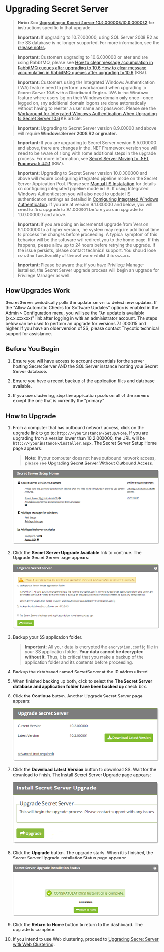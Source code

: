 [title]: # (Upgrading Secret Server)
[tags]: # (Setup, Upgrade)
[priority]: # (1000)

# Upgrading Secret Server

> **Note:**  See [Upgrading to Secret Server 10.9.000005/10.9.000032](../upgrading-secret-server-10.9.000005/index.md) for instructions specific to that upgrade.
>
> **Important:** If upgrading to 10.7.000000, using SQL Server 2008 R2 as the SS database is no longer supported. For more information, see the [release notes](../../../release-notes/index.md).

> **Important:** Customers upgrading to 10.6.000000 or later and are using RabbitMQ, please see [How to clear message accumulation in RabbitMQ queues after upgrading to 10.6](https://thycotic.force.com/support/s/article/How-to-clear-message-accumulation-in-RabbitMQ-queues-after-upgrading-to-10-6)[ How to clear message accumulation in RabbitMQ queues after upgrading to 10.6](https://thycotic.force.com/support/s/article/How-to-clear-message-accumulation-in-RabbitMQ-queues-after-upgrading-to-10-6) (KBA).

> **Important:** Customers using the Integrated Windows Authentication (IWA) feature  need to perform a workaround when upgrading to Secret Server 10.6 with a Distributed Engine. IWA is the Windows feature where users log on their Windows domain only once—once logged on, any additional domain logons  are done automatically without having to reenter a user name and  password. Please see the [Workaround for Integrated Windows Authentication When Upgrading to Secret Server 10.6](https://thycotic.force.com/support/s/article/SS-CFG-EXT-Workaround-IWA-10-6) KB article.

> **Important:** Upgrading to Secret Server version 8.9.00000 and above will require **Windows Server 2008 R2 or greater.** 

> **Important:** If you are upgrading to Secret Server version 8.5.000000 and above, there  are changes in the .NET Framework version you will need to be aware of  along with some additional steps in the upgrade process. For more  information, see [Secret Server Moving to .NET Framework 4.5.1](https://thycotic.force.com/support/s/article/Secret-Server-Moving-to-NET-Framework-4-5-1) (KBA).

> **Important:** Upgrading to Secret Server version 10.0.000000 and above will require configuring integrated pipeline mode on the Secret Server Application Pool. Please  see [Manual IIS Installation](http://updates.thycotic.net/link.ashx?IisPiplineIntegratedKnowledgeBase) for details on configuring integrated pipeline mode in IIS. If using  Integrated Windows Authentication you will also need to update IIS  authentication settings as detailed in [Configuring Integrated Windows Authentication](../../../authentication/integrated-windows-authentication/configuring-iwa/index.md). If you are at version 9.1.000000 and below, you will need to first  upgrade to 9.1.000001 before you can upgrade to 10.0.000000 and above.

> **Important:** If you are doing an incremental upgrade from Version 9.1.000000 to a  higher version, the system may require additional time to process the  changes before proceeding. A typical symptom of this behavior will be  the software will redirect you to the home page. If this happens, please allow up to 24 hours before retrying the upgrade. If the issue  persists, please contact technical support. You should lose no other  functionality of the software whilst this occurs.

> **Important:** Please be aware that if you have Privilege Manager installed, the  Secret Server upgrade process will begin an upgrade for Privilege  Manager as well. 

## How Upgrades Work 

Secret Server periodically polls the update server to detect new updates. If the "Allow Automatic Checks for Software Updates" option is enabled in the Admin \> Configuration menu, you will see the "An update is available (xx.x.xxxxxx)" link after logging in with an administrator account.  The steps below can be used to  perform an upgrade for versions 7.1.000015 and higher. If you have an  older version of SS, please contact Thycotic technical  support for assistance. 

## Before You Begin

1. Ensure you will have access to account credentials for the server  hosting Secret Server AND the SQL Server instance hosting your Secret  Server database.

1. Ensure you have a recent backup of the application files and database available.

3. If you use clustering, stop the application pools on all of the servers except the one that is currently the "primary."

## How to Upgrade

1. From a computer that has outbound network access, click on the upgrade link to go to: `http://<yourinstance>/Setup/Home`. If you are upgrading from a version lower than 10.2.000000, the URL will be `http://<yourinstance>/installer.aspx`.  The Secret Server Setup Home page appears:

   > **Note:** If your computer does not have outbound network access, please see [Upgrading Secret Server Without Outbound Access](../upgrading-without-outbound-access/index.md).

    ![image-20201022114317184](images/image-20201022114317184.png)

1. Click the **Secret Server Upgrade Available** link to continue. The Upgrade Secret Server page appears:
   
   ![image-20201022114519712](images/image-20201022114519712.png)
   
1. Backup your SS application folder.
   
   > **Important:** All your data is encrypted the `encryption.config` file in your SS application folder. **Your data cannot be decrypted without it**. Thus, it is critical that you make a backup of the application folder and its contents before proceeding.
   
1. Backup the databased named SecretServer at the IP address listed.
   
1. When finished backing up both, click to select the **The Secret Server database and application folder have been backed up** check box. 
   
1. Click the **Continue** button. Another Upgrade Secret Server page appears:
   
   ![image-20201022115812500](images/image-20201022115812500.png)
   
1. Click the **Download Latest Version** button to download SS. Wait for the download to finish. The Install Secret Server Upgrade page appears:
   
   ![image-20201022120310205](images/image-20201022120310205.png)
   
1. Click the **Upgrade** button. The upgrade starts. When it is finished, the Secret Server Upgrade Installation Status page appears:
   
   ![image-20201022120521782](images/image-20201022120521782.png)
   
1. Click the **Return to Home** button to return to the dashboard. The upgrade is complete.
   
1. If you intend to use Web clustering, proceed to [Upgrading Secret Server with Web Clustering](../upgrading-with-web-clustering/index.md).
